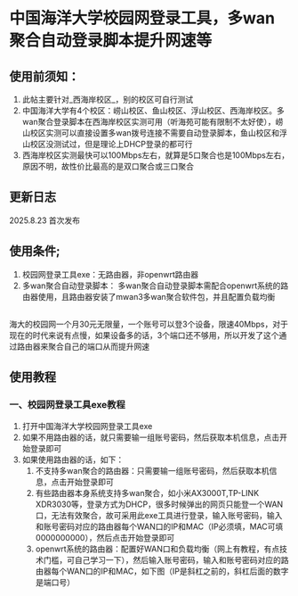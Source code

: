 # 中国海洋大学校园网登录工具，多wan聚合自动登录脚本提升网速等

## 使用前须知：
1. 此帖主要针对_西海岸校区_，别的校区可自行测试
2. 中国海洋大学有4个校区：崂山校区、鱼山校区、浮山校区、西海岸校区。多wan聚合登录脚本在西海岸校区实测可用（听海苑可能有限制不太好使），崂山校区实测可以直接设置多wan拨号连接不需要自动登录脚本，鱼山校区和浮山校区没测试过，但是理论上DHCP登录的都可行
3. 西海岸校区实测最快可以100Mbps左右，就算是5口聚合也是100Mbps左右，原因不明，故性价比最高的是双口聚合或三口聚合


## 更新日志
2025.8.23  首次发布



## 使用条件;
1. 校园网登录工具exe：无路由器，非openwrt路由器
2. 多wan聚合自动登录脚本： 多wan聚合自动登录脚本需配合openwrt系统的路由器使用，且路由器安装了mwan3多wan聚合软件包，并且配置负载均衡

##
海大的校园网一个月30元无限量，一个账号可以登3个设备，限速40Mbps，对于现在的时代来说有点慢，如果设备多的话，3个端口还不够用，所以开发了这个通过路由器来聚合自己的端口从而提升网速

## 使用教程
### 一、校园网登录工具exe教程
1. 打开中国海洋大学校园网登录工具exe
2. 如果不用路由器的话，就只需要输一组账号密码，然后获取本机信息，点击开始登录即可
3. 如果使用路由器的话，如下：
   1. 不支持多wan聚合的路由器：只需要输一组账号密码，然后获取本机信息，点击开始登录即可
   2. 有些路由器本身系统支持多wan聚合，如小米AX3000T,TP-LINK XDR3030等，登录方式为DHCP，很多时候弹出的网页只能登一个WAN口，无法有效聚合，故可采用此exe工具进行登录，输入账号密码，输入和账号密码对应的路由器每个WAN口的IP和MAC（IP必须填，MAC可填0000000000），然后点击开始登录即可
   3. openwrt系统的路由器：配置好WAN口和负载均衡（网上有教程，有点技术门槛，可自己学习一下），然后输入账号密码，输入和账号密码对应的路由器每个WAN口的IP和MAC，如下图（IP是斜杠之前的，斜杠后面的数字是端口号）
   
